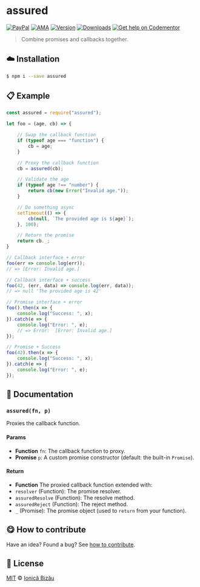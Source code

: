 
# assured

 [![PayPal](https://img.shields.io/badge/%24-paypal-f39c12.svg)][paypal-donations] [![AMA](https://img.shields.io/badge/ask%20me-anything-1abc9c.svg)](https://github.com/IonicaBizau/ama) [![Version](https://img.shields.io/npm/v/assured.svg)](https://www.npmjs.com/package/assured) [![Downloads](https://img.shields.io/npm/dt/assured.svg)](https://www.npmjs.com/package/assured) [![Get help on Codementor](https://cdn.codementor.io/badges/get_help_github.svg)](https://www.codementor.io/johnnyb?utm_source=github&utm_medium=button&utm_term=johnnyb&utm_campaign=github)

> Combine promises and callbacks together.

## :cloud: Installation

```sh
$ npm i --save assured
```


## :clipboard: Example



```js
const assured = require("assured");

let foo = (age, cb) => {

    // Swap the callback function
    if (typeof age === "function") {
        cb = age;
    }

    // Proxy the callback function
    cb = assured(cb);

    // Validate the age
    if (typeof age !== "number") {
        return cb(new Error("Invalid age."));
    }

    // Do something async
    setTimeout(() => {
        cb(null, `The provided age is ${age}`);
    }, 100);

    // Return the promise
    return cb._;
}

// Callback interface + error
foo(err => console.log(err));
// => [Error: Invalid age.]

// Callback interface + success
foo(42, (err, data) => console.log(err, data));
// => null 'The provided age is 42'

// Promise interface + error
foo().then(x => {
    console.log("Success: ", x);
}).catch(e => {
    console.log("Error: ", e);
    // => Error:  [Error: Invalid age.]
});

// Promise + Success
foo(42).then(x => {
    console.log("Success: ", x);
}).catch(e => {
    console.log("Error: ", e);
});
```

## :memo: Documentation


### `assured(fn, p)`
Proxies the callback function.

#### Params
- **Function** `fn`: The callback function to proxy.
- **Promise** `p`: A custom promise constructor (default: the built-in `Promise`).

#### Return
- **Function** The proxied callback function extended with:
 - `resolver` (Function): The promise resolver.
 - `assuredResolve` (Function): The resolve method.
 - `assuredReject` (Function): The reject method.
 - `_` (Promise): The promise object (used to `return` from your function).



## :yum: How to contribute
Have an idea? Found a bug? See [how to contribute][contributing].


## :scroll: License

[MIT][license] © [Ionică Bizău][website]

[paypal-donations]: https://www.paypal.com/cgi-bin/webscr?cmd=_s-xclick&hosted_button_id=RVXDDLKKLQRJW
[donate-now]: http://i.imgur.com/6cMbHOC.png

[license]: http://showalicense.com/?fullname=Ionic%C4%83%20Biz%C4%83u%20%3Cbizauionica%40gmail.com%3E%20(http%3A%2F%2Fionicabizau.net)&year=2016#license-mit
[website]: http://ionicabizau.net
[contributing]: /CONTRIBUTING.md
[docs]: /DOCUMENTATION.md
